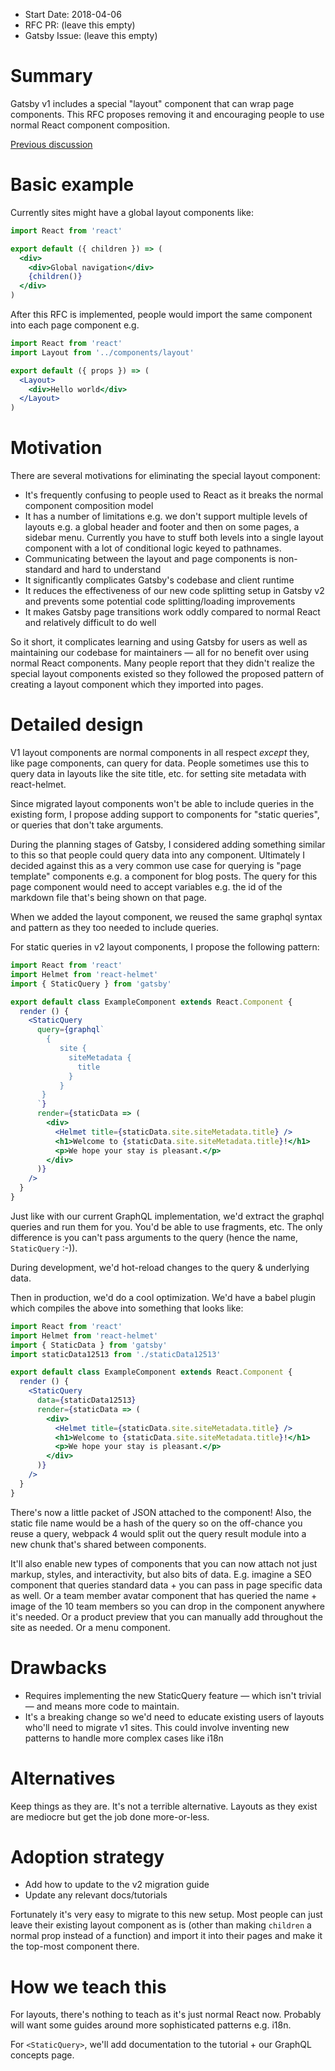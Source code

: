 - Start Date: 2018-04-06
- RFC PR: (leave this empty)
- Gatsby Issue: (leave this empty)

# Summary

Gatsby v1 includes a special "layout" component that can wrap page components.
This RFC proposes removing it and encouraging people to use normal React
component composition.

[Previous discussion](https://github.com/gatsbyjs/gatsby/issues/3830)

# Basic example

Currently sites might have a global layout components like:

```jsx
import React from 'react'

export default ({ children }) => (
  <div>
    <div>Global navigation</div>
    {children()}
  </div>
)
```

After this RFC is implemented, people would import the same component into each
page component e.g.

```jsx
import React from 'react'
import Layout from '../components/layout'

export default ({ props }) => (
  <Layout>
    <div>Hello world</div>
  </Layout>
)
```

# Motivation

There are several motivations for eliminating the special layout component:

* It's frequently confusing to people used to React as it breaks the normal component composition model
* It has a number of limitations e.g. we don't support multiple levels of layouts e.g. a global header and footer and then on some pages, a sidebar menu. Currently you have to stuff both levels into a single layout component with a lot of
conditional logic keyed to pathnames.
* Communicating between the layout and page components is non-standard and hard to understand
* It significantly complicates Gatsby's codebase and client runtime
* It reduces the effectiveness of our new code splitting setup in Gatsby v2 and prevents some potential code splitting/loading improvements
* It makes Gatsby page transitions work oddly compared to normal React and relatively
difficult to do well

So it short, it complicates learning and using Gatsby for users as well as
maintaining our codebase for maintainers — all for no benefit over using normal
React components. Many people report that they didn't realize the special
layout components existed so they followed the proposed pattern of creating
a layout component which they imported into pages.

# Detailed design

V1 layout components are normal components in all respect *except* they, like
page components, can query for data. People sometimes use this to query data in
layouts like the site title, etc. for setting site metadata with react-helmet.

Since migrated layout components won't be able to include queries in the
existing form, I propose adding support to components for "static queries",
or queries that don't take arguments.

During the planning stages of Gatsby, I considered adding something similar to
this so that people could query data into any component. Ultimately I decided
against this as a very common use case for querying is "page template"
components e.g. a component for blog posts. The query for this page component
would need to accept variables e.g. the id of the markdown file that's being
shown on that page.

When we added the layout component, we reused the same graphql syntax and
pattern as they too needed to include queries.

For static queries in v2 layout components, I propose the following pattern:

```jsx
import React from 'react'
import Helmet from 'react-helmet'
import { StaticQuery } from 'gatsby'

export default class ExampleComponent extends React.Component {
  render () {
    <StaticQuery
      query={graphql`
        {
           site {
             siteMetadata {
               title
             }
           }
       }
      `}
      render={staticData => (
        <div>
          <Helmet title={staticData.site.siteMetadata.title} />
          <h1>Welcome to {staticData.site.siteMetadata.title}!</h1>
          <p>We hope your stay is pleasant.</p>
        </div>
      )}
    />
  }
}
```

Just like with our current GraphQL implementation, we'd extract the graphql
queries and run them for you. You'd be able to use fragments, etc. The only
difference is you can't pass arguments to the query (hence the name,
`StaticQuery` :-)).

During development, we'd hot-reload changes to the query & underlying data.

Then in production, we'd do a cool optimization. We'd have a babel plugin which
compiles the above into something that looks like:

```jsx
import React from 'react'
import Helmet from 'react-helmet'
import { StaticData } from 'gatsby'
import staticData12513 from './staticData12513'

export default class ExampleComponent extends React.Component {
  render () {
    <StaticQuery
      data={staticData12513}
      render={staticData => (
        <div>
          <Helmet title={staticData.site.siteMetadata.title} />
          <h1>Welcome to {staticData.site.siteMetadata.title}!</h1>
          <p>We hope your stay is pleasant.</p>
        </div>
      )}
    />
  }
}
```

There's now a little packet of JSON attached to the component! Also, the static file name would be a hash of the query so on the off-chance you reuse a query, webpack 4 would split out the query result module into a new chunk that's shared between components.

It'll also enable new types of components that you can now attach not just markup, styles, and interactivity, but also bits of data. E.g. imagine a SEO component that queries standard data + you can pass in page specific data as well. Or a team member avatar component that has queried the name + image of the 10 team members so you can drop in the component anywhere it's needed. Or a product preview that you can manually add throughout the site as needed. Or a menu component.

# Drawbacks

* Requires implementing the new StaticQuery feature — which isn't trivial — and means
 more code to maintain.
* It's a breaking change so we'd need to educate existing users of layouts who'll need to migrate v1 sites.
 This could involve inventing new patterns to handle more complex cases like
 i18n

# Alternatives

Keep things as they are. It's not a terrible alternative. Layouts as they exist
are mediocre but get the job done more-or-less.

# Adoption strategy

* Add how to update to the v2 migration guide
* Update any relevant docs/tutorials

Fortunately it's very easy to migrate to this new setup. Most people
can just leave their existing layout component as is (other than making
`children` a normal prop instead of a function) and import it into their
pages and make it the top-most component there.

# How we teach this

For layouts, there's nothing to teach as it's just normal React now. Probably
will want some guides around more sophisticated patterns e.g. i18n.

For `<StaticQuery>`, we'll add documentation to the tutorial + our GraphQL
concepts page.
